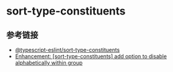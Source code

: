 # sort-type-constituents

## 参考链接

- [@typescript-eslint/sort-type-constituents](https://github.com/typescript-eslint/typescript-eslint/blob/main/packages/eslint-plugin/src/rules/sort-type-constituents.ts)
- [Enhancement: [sort-type-constituents] add option to disable alphabetically within group](https://github.com/typescript-eslint/typescript-eslint/issues/7614)
